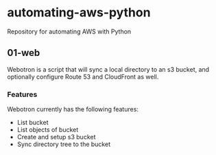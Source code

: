 # automating-aws-python
Repository for automating AWS with Python

## 01-web

Webotron is a script that will sync a local directory to an s3 bucket, and optionally configure Route 53 and CloudFront as well.

### Features

Webotron currently has the following features:

- List bucket
- List objects of bucket
- Create and setup s3 bucket
- Sync directory tree to the bucket